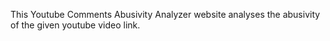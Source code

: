 This Youtube Comments Abusivity Analyzer website analyses the abusivity of the given youtube video link.
